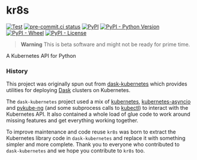# kr8s

[![Test](https://github.com/kr8s-org/kr8s/actions/workflows/test.yaml/badge.svg)](https://github.com/kr8s-org/kr8s/actions/workflows/test.yaml)
[![pre-commit.ci status](https://results.pre-commit.ci/badge/github/kr8s-org/kr8s/main.svg)](https://results.pre-commit.ci/latest/github/kr8s-org/kr8s/main)
[![PyPI](https://img.shields.io/pypi/v/kr8s)](https://pypi.org/project/kr8s/)
[![PyPI - Python Version](https://img.shields.io/pypi/pyversions/kr8s)](https://pypi.org/project/kr8s/)
[![PyPI - Wheel](https://img.shields.io/pypi/wheel/kr8s)](https://pypi.org/project/kr8s/)
[![PyPI - License](https://img.shields.io/pypi/l/kr8s)](https://pypi.org/project/kr8s/)

> **Warning**
> This is beta software and might not be ready for prime time.

A Kubernetes API for Python

### History

This project was originally spun out from [dask-kubernetes](https://github.com/dask/dask-kubernetes) which provides utilities for deploying [Dask](https://www.dask.org/) clusters on Kubernetes.

The `dask-kubernetes` project used a mix of [kubernetes](https://github.com/kubernetes-client/python), [kubernetes-asyncio](https://github.com/tomplus/kubernetes_asyncio) and [pykube-ng](https://codeberg.org/hjacobs/pykube-ng) (and some subprocess calls to [kubectl](https://kubernetes.io/docs/reference/kubectl/)) to interact with the Kubernetes API. It also contained a whole load of glue code to work around missing features and get everything working together.

To improve maintenance and code reuse `kr8s` was born to extract the Kubernetes library code in `dask-kubernetes` and replace it with something simpler and more complete. Thank you to everyone who contributed to `dask-kubernetes` and we hope you contribute to `kr8s` too.
